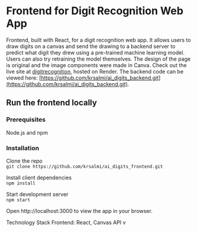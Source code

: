 # Frontend for Digit Recognition Web App
Frontend, built with React, for a digit recognition web app. It allows users to draw digits 
on a canvas and send the drawing to a backend server to predict what digit they drew using a pre-trained machine learning model.
Users can also try retraining the model themselves. The design of the page is original and the image components were made in Canva. Check out the live site at [digitrecognition](https://digitrecognition-ai.onrender.com), hosted on Render. The backend code can be viewed here: [https://github.com/krsalmi/ai_digits_backend.git](https://github.com/krsalmi/ai_digits_backend.git).


## Run the frontend locally

### Prerequisites
Node.js and npm

### Installation
Clone the repo  
`git clone https://github.com/krsalmi/ai_digits_frontend.git`
  
Install client dependencies  
`npm install`
  
Start development server  
`npm start`
  
Open http://localhost:3000 to view the app in your browser.

Technology Stack
Frontend: React, Canvas API
 v
